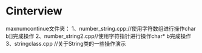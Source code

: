 # Cinterview
maxnumcontinue文件夹：
1、number_string.cpp://使用字符数组进行操作char b[]完成操作
2、number_string2.cpp//使用字符指针进行操作char* b完成操作
3、stringclass.cpp   //关于String类的一些操作演示
